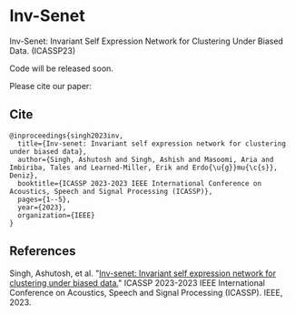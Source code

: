 # Inv-Senet
Inv-Senet: Invariant Self Expression Network for Clustering Under Biased Data. (ICASSP23)

Code will be released soon.

Please cite our paper:
## Cite
```
@inproceedings{singh2023inv,
  title={Inv-senet: Invariant self expression network for clustering under biased data},
  author={Singh, Ashutosh and Singh, Ashish and Masoomi, Aria and Imbiriba, Tales and Learned-Miller, Erik and Erdo{\u{g}}mu{\c{s}}, Deniz},
  booktitle={ICASSP 2023-2023 IEEE International Conference on Acoustics, Speech and Signal Processing (ICASSP)},
  pages={1--5},
  year={2023},
  organization={IEEE}
}
```
## References
Singh, Ashutosh, et al. "[Inv-senet: Invariant self expression network for clustering under biased data.](https://ieeexplore.ieee.org/abstract/document/10094998)" ICASSP 2023-2023 IEEE International Conference on Acoustics, Speech and Signal Processing (ICASSP). IEEE, 2023.
